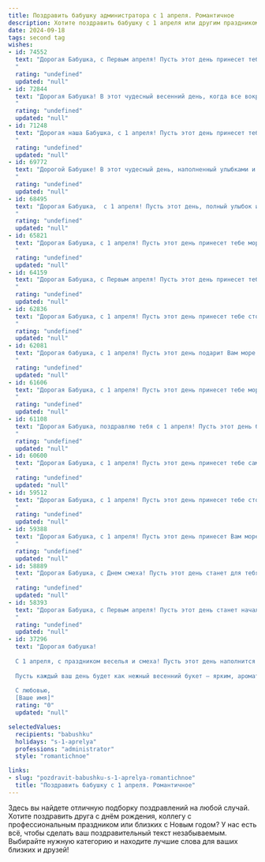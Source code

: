 ```yaml
---
title: Поздравить бабушку администратора с 1 апреля. Романтичное
description: Хотите поздравить бабушку с 1 апреля или другим праздником? Наш ИИ создаст незабываемое поздравление, а вы обязательно выделитесь среди других.  
date: 2024-09-18
tags: second tag
wishes:
- id: 74552
  text: "Дорогая Бабушка, с Первым апреля! Пусть этот день принесет тебе море радости, весеннего тепла и, конечно же, невероятных эмоций. Пусть твоя администраторская душа находит вдохновение в каждом дне, и пусть все планы реализуются легко и непринужденно!
  "
  rating: "undefined"
  updated: "null"
- id: 72844
  text: "Дорогая Бабушка! В этот чудесный весенний день, когда все вокруг цветет и расцветает, позвольте мне поздравить самого замечательного администратора, которого я знаю. Ваша доброта, забота и умение организовывать все вокруг просто вдохновляют! Пусть этот день будет наполнен радостью,  счастьем и яркими моментами.  С 1 апреля!
  "
  rating: "undefined"
  updated: "null"
- id: 71248
  text: "Дорогая наша Бабушка, с 1 апреля! Пусть этот день принесет тебе не только смех и улыбки, но и море романтики.  Будь самой счастливой и любимой Администраторшей, которую мы знаем!
  "
  rating: "undefined"
  updated: "null"
- id: 69772
  text: "Дорогой Бабушке! В этот чудесный день, наполненный улыбками и шутками, позвольте мне признаться: Вы — не просто администратор, а настоящая волшебница, которая управляет своим миром с такой же грацией и элегантностью, как королева! Пусть этот день принесет Вам море положительных эмоций, как весенний ручей — надежду, а шутка — радость. С Днем смеха, любимая Бабушка!
  "
  rating: "undefined"
  updated: "null"
- id: 68495
  text: "Дорогая Бабушка,  с 1 апреля! Пусть этот день, полный улыбок и смеха, принесет тебе море радости, как море улыбок, которые ты даришь всем вокруг!  Ты - настоящая королева, управляющая своим царством с мудростью и любовью,  и лучшая Администратор, которого я когда-либо знал!
  "
  rating: "undefined"
  updated: "null"
- id: 65821
  text: "Дорогая Бабушка, с 1 апреля! Пусть этот день принесет тебе море весеннего тепла,  радости и улыбок, как  цветение сада после долгой зимы. Ты – наша опора, наш тихий порт в шторм, и мы безмерно признательны за твою мудрость, любовь и заботу. Пусть каждый день  будет наполнен счастьем, добром и  радостью, как твоя работа администратора несет свет и порядок в мир. С праздником!
  "
  rating: "undefined"
  updated: "null"
- id: 64159
  text: "Дорогая Бабушка, с Первым апреля! Пусть этот день принесет тебе весеннее настроение, словно легкий весенний ветерок, и подарит радость от общения с любимыми людьми.  Будь счастлива, любима, и пусть каждый день твоего администраторского труда будет наполнен успехами и приятными моментами!
  "
  rating: "undefined"
  updated: "null"
- id: 62836
  text: "Дорогая Бабушка, с 1 апреля! Пусть этот день принесет тебе столько же радости и тепла, сколько ты даришь нам своей любовью. Спасибо за твою заботу и мудрость, за то, что всегда знаешь как сделать нас счастливыми. Ты – настоящая королева нашего сердца,  и мы желаем тебе только самых прекрасных моментов в этот день!
  "
  rating: "undefined"
  updated: "null"
- id: 62081
  text: "Дорогая бабушка, с 1 апреля! Пусть этот день подарит Вам море ярких впечатлений, словно весенний сад, полный благоухания и красок.  Пусть Ваше сердце всегда будет наполнено любовью, а душа -  радостью, как светлый  весенний рассвет.
  "
  rating: "undefined"
  updated: "null"
- id: 61606
  text: "Дорогая Бабушка, с 1 апреля! Пусть этот день принесет тебе море улыбок, легкости и радости, как твоя любимая весенняя погода. Ты - администратор нашей жизни, с любовью и заботой управляешь всем, что нас окружает. Спасибо за твою мудрость, терпение и бесконечную доброту. Оставайся такой же красивой, молодой душой и счастливой!
  "
  rating: "undefined"
  updated: "null"
- id: 61108
  text: "Дорогая Бабушка, поздравляю тебя с 1 апреля! Пусть этот день будет полон солнечных улыбок, добрых шуток и весеннего тепла. Ты, как администратор нашей семьи, всегда удерживаешь все под контролем, с любовью и мудростью. Желаю тебе, чтобы на душе всегда царило весеннее настроение, а все дела складывались легко и гармонично! С праздником!
  "
  rating: "undefined"
  updated: "null"
- id: 60600
  text: "Дорогая Бабушка, с 1 апреля! Пусть этот день принесет тебе самую яркую улыбку, а весна подарит тебе свою нежность и тепло. Ты – наш администратор,  твоя забота и организованность – это волшебная палочка, которая творит чудеса в нашей жизни. Ты – настоящая Королева семьи, мы все тебя очень любим!
  "
  rating: "undefined"
  updated: "null"
- id: 59512
  text: "Дорогая Бабушка, с 1 апреля! Пусть этот день принесет тебе столько же радости и весеннего тепла, сколько ты даришь нам каждый день своей заботой и любовью. Твой профессионализм и доброта, как прекрасные цветы, расцветают в твоей работе администратора. Пусть твоя весна будет яркой и счастливой, как ты сама!
  "
  rating: "undefined"
  updated: "null"
- id: 59388
  text: "Дорогая Бабушка, с 1 апреля! Пусть этот день принесет Вам море улыбок, нежных чувств и приятных сюрпризов. Как администратор, Вы создаете уют и гармонию, и это свойство Вашей души делает Вас настоящей королевой!
  "
  rating: "undefined"
  updated: "null"
- id: 58889
  text: "Дорогая Бабушка, с Днем смеха! Пусть этот день станет для тебя началом новой главы, полной ярких красок и искрящей радости.  Пусть твоя душа, как и прежде, сияет добром и очарованием! Ты – администратор не только своей жизни, но и наших сердец, и мы всегда будем рядом, чтобы поддержать тебя. Счастливого 1 апреля!
  "
  rating: "undefined"
  updated: "null"
- id: 58393
  text: "Дорогая Бабушка, с Первым апреля! Пусть этот день станет началом новой главы в твоей жизни, наполненной яркими красками, нежными чувствами и теплыми улыбками. Не уставай удивлять нас своей силой духа и неповторимым очарованием! С любовью и уважением!
  "
  rating: "undefined"
  updated: "null"
- id: 37296
  text: "Дорогая бабушка!
  
  С 1 апреля, с праздником веселья и смеха! Пусть этот день наполнится радостью и яркими моментами, как ваша жизнь, полная любви и заботы. Вы — истинный администратор нашей семьи, с лёгкостью управляя всем нашим миром, создавая атмосферу тепла и уюта.
  
  Пусть каждый ваш день будет как нежный весенний букет — ярким, ароматным и полным счастья. Счастья вам, бабушка, здоровья и безмерной любви! Пусть в каждом сердце, где вы ступаете, расцветает веселье, как в этот чудесный праздник.
  
  С любовью,
  [Ваше имя]"
  rating: "0"
  updated: "null"

selectedValues:
  recipients: "babushku"
  holidays: "s-1-aprelya"
  professions: "administrator"
  style: "romantichnoe"

links:
- slug: "pozdravit-babushku-s-1-aprelya-romantichnoe"
  title: "Поздравить бабушку с 1 апреля. Романтичное"
---
```


Здесь вы найдете отличную подборку поздравлений на любой случай. 
Хотите поздравить друга с днём рождения, коллегу с профессиональным праздником или близких с Новым годом? У нас есть всё, чтобы сделать ваш поздравительный текст незабываемым. Выбирайте нужную категорию и находите лучшие слова для ваших близких и друзей!
